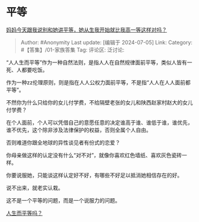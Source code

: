 # 平等
[妈妈今天跟我说别和她讲平等，她从生我开始就比我高一等这样对吗？](https://www.zhihu.com/question/606630311/answer/3552625386)

> Author: #Anonymity
> Last update: [编辑于 2024-07-05]
> Link:
> Category: #【答集】/01-家族答集 
> Tag: 
> 评论区:
> 泛讨论:

“人人生而平等”作为一种自然法则，是指人人在自然规律面前平等，类似人皆有一死、人都要吃饭。

作为一种zz伦理原则，则是指在人人公权力面前平等，不是指“人人在人人面前都平等”。

不然你为什么只给你的女儿付学费，不给隔壁老张的女儿和陕西赵家村赵大的女儿付学费？

在个人面前，个人可以凭借自己的意愿任意的决定谁高于谁、谁低于谁，谁优先，谁不优先，这个除非涉及法律保护的权益，否则全属个人自由。

否则难道你跟全地球的异性谈见者有份式的恋爱？

你母亲做这样的认定没有什么“对不对”，就像你喜欢红色墙纸、喜欢灰色瓷砖一样。

你要说服她，只能谈这样认定好不好，有哪些不好足以抵消她相信存在的好。

说不出来，就老实认栽。

这不是一个平等的问题，而是一个说服力的问题。

[人生而平等吗？](https://www.zhihu.com/question/21057766/answer/1348748443?utm_psn=1792629836809912321)
